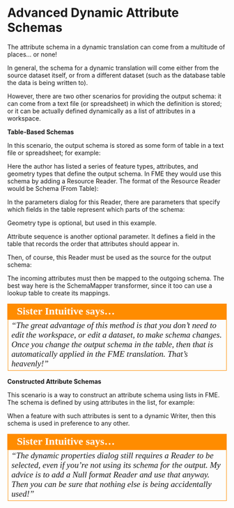 # Advanced Dynamic Attribute Schemas

The attribute schema in a dynamic translation can come from a multitude of places… or none!

In general, the schema for a dynamic translation will come either from the source dataset itself, or from a different dataset (such as the database table the data is being written to).

However, there are two other scenarios for providing the output schema: it can come from a text file (or spreadsheet) in which the definition is stored; or it can be actually defined dynamically as a list of attributes in a workspace.

**Table-Based Schemas**

In this scenario, the output schema is stored as some form of table in a text file or spreadsheet; for example:

Here the author has listed a series of feature types, attributes, and geometry types that define the output schema. In FME they would use this schema by adding a Resource Reader. The format of the Resource Reader would be Schema (From Table):

In the parameters dialog for this Reader, there are parameters that specify which fields in the table represent which parts of the schema:

Geometry type is optional, but used in this example.

Attribute sequence is another optional parameter. It defines a field in the table that records the order that attributes should appear in.

Then, of course, this Reader must be used as the source for the output schema:

The incoming attributes must then be mapped to the outgoing schema. The best way here is the SchemaMapper transformer, since it too can use a lookup table to create its mappings.

<table style="border-spacing: 0px">
<tr>
<td style="vertical-align:middle;background-color:darkorange;border: 2px solid darkorange">
<i class="fa fa-quote-left fa-lg fa-pull-left fa-fw" style="color:white;padding-right: 12px;vertical-align:text-top"></i>
<span style="color:white;font-size:x-large;font-weight: bold;font-family:serif">Sister Intuitive says…</span>
</td>
</tr>

<tr>
<td style="border: 1px solid darkorange">
<span style="font-family:serif; font-style:italic; font-size:larger">
“The great advantage of this method is that you don’t need to edit the
workspace, or edit a dataset, to make schema changes.
Once you change the output schema in the table, then that is automatically applied in the
FME translation. That’s heavenly!”
</span>
</td>
</tr>
</table>

**Constructed Attribute Schemas**

This scenario is a way to construct an attribute schema using lists in FME. The schema is defined by using attributes in the list, for example:

When a feature with such attributes is sent to a dynamic Writer, then this schema is used in preference to any other.

<table style="border-spacing: 0px">
<tr>
<td style="vertical-align:middle;background-color:darkorange;border: 2px solid darkorange">
<i class="fa fa-quote-left fa-lg fa-pull-left fa-fw" style="color:white;padding-right: 12px;vertical-align:text-top"></i>
<span style="color:white;font-size:x-large;font-weight: bold;font-family:serif">Sister Intuitive says…</span>
</td>
</tr>

<tr>
<td style="border: 1px solid darkorange">
<span style="font-family:serif; font-style:italic; font-size:larger">
“The dynamic properties dialog still requires a Reader to be selected,
even if you’re not using its schema for the output. My advice is to add a
Null format Reader and use that anyway. Then you can be sure that
nothing else is being accidentally used!”
</span>
</td>
</tr>
</table>

